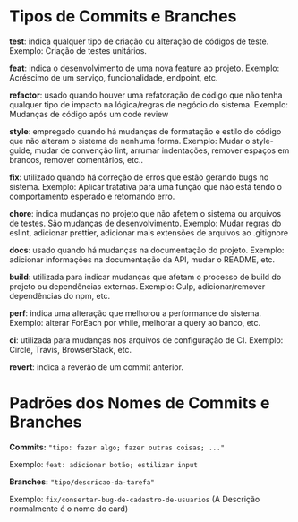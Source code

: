 # Tipos de Commits e Branches

**test**: indica qualquer tipo de criação ou alteração de códigos de teste. Exemplo: Criação de testes unitários.

**feat**: indica o desenvolvimento de uma nova feature ao projeto. Exemplo: Acréscimo de um serviço, funcionalidade, endpoint, etc.

**refactor**: usado quando houver uma refatoração de código que não tenha qualquer tipo de impacto na lógica/regras de negócio do sistema. 
Exemplo: Mudanças de código após um code review

**style**: empregado quando há mudanças de formatação e estilo do código que não alteram o sistema de nenhuma forma.
Exemplo: Mudar o style-guide, mudar de convenção lint, arrumar indentações, remover espaços em brancos, remover comentários, etc..

**fix**: utilizado quando há correção de erros que estão gerando bugs no sistema.
Exemplo: Aplicar tratativa para uma função que não está tendo o comportamento esperado e retornando erro.

**chore**: indica mudanças no projeto que não afetem o sistema ou arquivos de testes. São mudanças de desenvolvimento.
Exemplo: Mudar regras do eslint, adicionar prettier, adicionar mais extensões de arquivos ao .gitignore

**docs**: usado quando há mudanças na documentação do projeto.
Exemplo: adicionar informações na documentação da API, mudar o README, etc.

**build**: utilizada para indicar mudanças que afetam o processo de build do projeto ou dependências externas.
Exemplo: Gulp, adicionar/remover dependências do npm, etc.

**perf**: indica uma alteração que melhorou a performance do sistema.
Exemplo: alterar ForEach por while, melhorar a query ao banco, etc.

**ci**: utilizada para mudanças nos arquivos de configuração de CI.
Exemplo: Circle, Travis, BrowserStack, etc.

**revert**: indica a reverão de um commit anterior.

# Padrões dos Nomes de Commits e Branches

**Commits:** `"tipo: fazer algo; fazer outras coisas; ..."`

Exemplo: `feat: adicionar botão; estilizar input`

**Branches:** `"tipo/descricao-da-tarefa"`

Exemplo: `fix/consertar-bug-de-cadastro-de-usuarios` (A Descrição normalmente é o nome do card)
